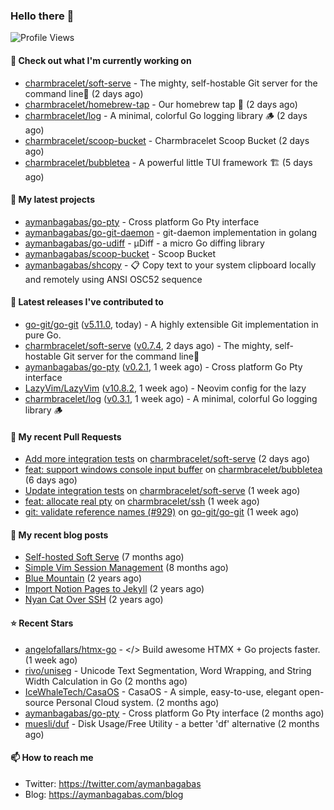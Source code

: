 ### Hello there 👋

![Profile Views](https://komarev.com/ghpvc/?username=aymanbagabas&label=PROFILE+VIEWS)

#### 👷 Check out what I'm currently working on

- [charmbracelet/soft-serve](https://github.com/charmbracelet/soft-serve) - The mighty, self-hostable Git server for the command line🍦 (2 days ago)
- [charmbracelet/homebrew-tap](https://github.com/charmbracelet/homebrew-tap) - Our homebrew tap 🍺 (2 days ago)
- [charmbracelet/log](https://github.com/charmbracelet/log) - A minimal, colorful Go logging library 🪵 (2 days ago)
- [charmbracelet/scoop-bucket](https://github.com/charmbracelet/scoop-bucket) - Charmbracelet Scoop Bucket (2 days ago)
- [charmbracelet/bubbletea](https://github.com/charmbracelet/bubbletea) - A powerful little TUI framework 🏗 (5 days ago)

#### 🌱 My latest projects

- [aymanbagabas/go-pty](https://github.com/aymanbagabas/go-pty) - Cross platform Go Pty interface
- [aymanbagabas/go-git-daemon](https://github.com/aymanbagabas/go-git-daemon) - git-daemon implementation in golang
- [aymanbagabas/go-udiff](https://github.com/aymanbagabas/go-udiff) - µDiff - a micro Go diffing library
- [aymanbagabas/scoop-bucket](https://github.com/aymanbagabas/scoop-bucket) - Scoop Bucket
- [aymanbagabas/shcopy](https://github.com/aymanbagabas/shcopy) - 📋 Copy text to your system clipboard locally and remotely using ANSI OSC52 sequence

#### 🔭 Latest releases I've contributed to

- [go-git/go-git](https://github.com/go-git/go-git) ([v5.11.0](https://github.com/go-git/go-git/releases/tag/v5.11.0), today) - A highly extensible Git implementation in pure Go.
- [charmbracelet/soft-serve](https://github.com/charmbracelet/soft-serve) ([v0.7.4](https://github.com/charmbracelet/soft-serve/releases/tag/v0.7.4), 2 days ago) - The mighty, self-hostable Git server for the command line🍦
- [aymanbagabas/go-pty](https://github.com/aymanbagabas/go-pty) ([v0.2.1](https://github.com/aymanbagabas/go-pty/releases/tag/v0.2.1), 1 week ago) - Cross platform Go Pty interface
- [LazyVim/LazyVim](https://github.com/LazyVim/LazyVim) ([v10.8.2](https://github.com/LazyVim/LazyVim/releases/tag/v10.8.2), 1 week ago) - Neovim config for the lazy
- [charmbracelet/log](https://github.com/charmbracelet/log) ([v0.3.1](https://github.com/charmbracelet/log/releases/tag/v0.3.1), 1 week ago) - A minimal, colorful Go logging library 🪵

#### 🔨 My recent Pull Requests

- [Add more integration tests](https://github.com/charmbracelet/soft-serve/pull/441) on [charmbracelet/soft-serve](https://github.com/charmbracelet/soft-serve) (2 days ago)
- [feat: support windows console input buffer](https://github.com/charmbracelet/bubbletea/pull/878) on [charmbracelet/bubbletea](https://github.com/charmbracelet/bubbletea) (6 days ago)
- [Update integration tests](https://github.com/charmbracelet/soft-serve/pull/434) on [charmbracelet/soft-serve](https://github.com/charmbracelet/soft-serve) (1 week ago)
- [feat: allocate real pty](https://github.com/charmbracelet/ssh/pull/8) on [charmbracelet/ssh](https://github.com/charmbracelet/ssh) (1 week ago)
- [git: validate reference names (#929)](https://github.com/go-git/go-git/pull/950) on [go-git/go-git](https://github.com/go-git/go-git) (1 week ago)

#### 📜 My recent blog posts

- [Self-hosted Soft Serve](https://aymanbagabas.com/blog/2023/04/28/self-hosted-soft-serve.html) (7 months ago)
- [Simple Vim Session Management](https://aymanbagabas.com/blog/2023/04/13/simple-vim-session-management.html) (8 months ago)
- [Blue Mountain](https://aymanbagabas.com/blog/2022/06/02/blue-mountain.html) (2 years ago)
- [Import Notion Pages to Jekyll](https://aymanbagabas.com/blog/2022/03/29/import-notion-pages-to-jekyll.html) (2 years ago)
- [Nyan Cat Over SSH](https://aymanbagabas.com/blog/2022/03/25/nyan-cat-over-ssh.html) (2 years ago)

#### ⭐ Recent Stars

- [angelofallars/htmx-go](https://github.com/angelofallars/htmx-go) - &lt;/&gt; Build awesome HTMX &#43; Go projects faster. (1 week ago)
- [rivo/uniseg](https://github.com/rivo/uniseg) - Unicode Text Segmentation, Word Wrapping, and String Width Calculation in Go (2 months ago)
- [IceWhaleTech/CasaOS](https://github.com/IceWhaleTech/CasaOS) - CasaOS - A simple, easy-to-use, elegant open-source Personal Cloud system. (2 months ago)
- [aymanbagabas/go-pty](https://github.com/aymanbagabas/go-pty) - Cross platform Go Pty interface (2 months ago)
- [muesli/duf](https://github.com/muesli/duf) - Disk Usage/Free Utility - a better &#39;df&#39; alternative (2 months ago)

#### 📫 How to reach me

- Twitter: https://twitter.com/aymanbagabas
- Blog: https://aymanbagabas.com/blog
